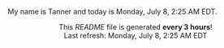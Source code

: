 My name is Tanner and today is Monday, July 8, 2:25 AM EDT.

<p align="center">This <i>README</i> file is generated <b>every 3 hours</b>!</br>Last refresh: Monday, July 8, 2:25 AM EDT<br /></p>

